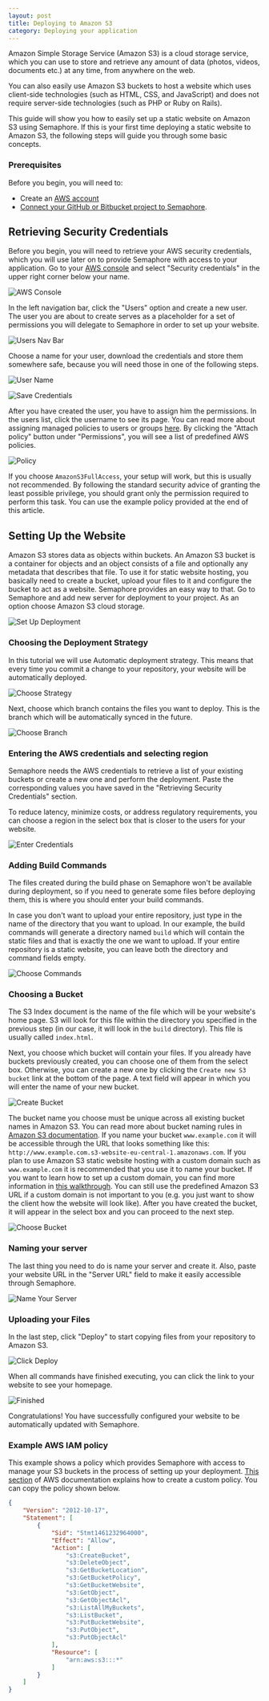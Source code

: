 ```yaml
---
layout: post
title: Deploying to Amazon S3
category: Deploying your application
---
```


Amazon Simple Storage Service (Amazon S3) is a cloud storage service, which
you can use to store and retrieve any amount of data
(photos, videos, documents etc.) at any time, from anywhere on the web.

You can also easily use Amazon S3 buckets to host a website which uses
client-side technologies (such as HTML, CSS, and JavaScript)
and does not require server-side technologies (such as PHP or Ruby on Rails).

This guide will show you how to easily set up a static website
on Amazon S3 using Semaphore. If this is your first time deploying
a static website to Amazon S3, the following steps will guide you
through some basic concepts.

### Prerequisites
Before you begin, you will need to:
* Create an [AWS account](http://aws.amazon.com/)
* [Connect your GitHub or Bitbucket project to Semaphore](/docs/adding-github-bitbucket-project-to-semaphore.html).

## Retrieving Security Credentials
Before you begin, you will need to retrieve your AWS security credentials,
which you will use later on to provide Semaphore with access to your
application. Go to your [AWS console](http://aws.amazon.com/) and select
"Security credentials" in the upper right corner below your name.

![AWS Console](https://d2l3jyjp24noqc.cloudfront.net/uploads/image/img/166/01_aws_console.png)

In the left navigation bar, click the "Users" option and create a new user.
The user you are about to create serves as a placeholder for a
set of permissions you will delegate to Semaphore in order to set up
your website.

![Users Nav Bar](https://d2l3jyjp24noqc.cloudfront.net/uploads/image/img/167/02_users_nav_bar.png)

Choose a name for your user, download the credentials and
store them somewhere safe, because you will need those in one of the
following steps.

![User Name](https://d2l3jyjp24noqc.cloudfront.net/uploads/image/img/171/03_name_the_user.png)

![Save Credentials](https://d2l3jyjp24noqc.cloudfront.net/uploads/image/img/169/031_save_credentials.png)

After you have created the user, you have to assign him the permissions.
In the users list, click the username to see its page. You can read more
about assigning managed policies to users or groups
[here](http://docs.aws.amazon.com/IAM/latest/UserGuide/introduction_access-management.html#intro-access-users).
By clicking the "Attach policy" button under "Permissions", you will see
a list of predefined AWS policies.

![Policy](https://d2l3jyjp24noqc.cloudfront.net/uploads/image/img/170/04_attach_policy.png)

If you choose `AmazonS3FullAccess`,
your setup will work, but this is usually not recommended. By following
the standard security advice of granting the least possible privilege,
you should grant only the permission required to perform this task.
You can use the example policy provided at the end of this article.

## Setting Up the Website
Amazon S3 stores data as objects within buckets. An Amazon S3 bucket is a
container for objects and an object consists of a file
and optionally any metadata that describes that file.
To use it for static website hosting, you basically need to create a bucket,
upload your files to it and configure the bucket to act as a website.
Semaphore provides an easy way to that. Go to Semaphore and add new server
for deployment to your project. As an option choose Amazon S3 cloud storage.

![Set Up Deployment](https://d2l3jyjp24noqc.cloudfront.net/uploads/image/img/182/01_choose_deployment_option.png)

### Choosing the Deployment Strategy
In this tutorial we will use Automatic deployment strategy. This means that
every time you commit a change to your repository, your website will be
automatically deployed.

![Choose Strategy](https://d2l3jyjp24noqc.cloudfront.net/uploads/image/img/173/02_strategy.png)

Next, choose which branch contains the files you want to deploy. This
is the branch which will be automatically synced in the future.

![Choose Branch](https://d2l3jyjp24noqc.cloudfront.net/uploads/image/img/174/03_branch.png)

### Entering the AWS credentials and selecting region

Semaphore needs the AWS credentials to retrieve a list of your existing buckets
or create a new one and perform the deployment. Paste the corresponding
values you have saved in the "Retrieving Security Credentials" section.

To reduce latency, minimize costs, or address regulatory requirements,
you can choose a region in the select box that is closer to the users for your
website.

![Enter Credentials](https://d2l3jyjp24noqc.cloudfront.net/uploads/image/img/175/04_credentials.png)

### Adding Build Commands
The files created during the build phase on Semaphore won't be available
during deployment, so if you need to generate some files before deploying
them, this is where you should enter your build commands.

In case you don't want to upload your entire repository, just type in the
name of the directory that you want to upload. In our example, the build commands
will generate a directory named `build` which will contain the static files
and that is exactly the one we want to upload.
If your entire repository is a static website, you can leave both the
directory and command fields empty.

![Choose Commands](https://d2l3jyjp24noqc.cloudfront.net/uploads/image/img/176/041_commands.png)

### Choosing a Bucket
The S3 Index document is the name of the file which will be your website's
home page. S3 will look for this file within the directory you specified
in the previous step (in our case, it will look in the `build` directory).
This file is usually called `index.html`.

Next, you choose which bucket will contain your files. If you already have
buckets previously created, you can choose one of them from the select box.
Otherwise, you can create a new one by clicking the `Create new S3 bucket`
link at the bottom of the page. A text field will appear in which you will
enter the name of your new bucket.

![Create Bucket](https://d2l3jyjp24noqc.cloudfront.net/uploads/image/img/177/05_create_bucket.png)

The bucket name you choose must be unique across all existing bucket names
in Amazon S3. You can read more about bucket naming rules in
[Amazon S3 documentation](http://docs.aws.amazon.com/AmazonS3/latest/dev/BucketRestrictions.html).
If you name your bucket `www.example.com` it will be accessible
through the URL that looks something like this:
`http://www.example.com.s3-website-eu-central-1.amazonaws.com`.
If you plan to use Amazon S3 static website hosting with a custom domain
such as `www.example.com` it is recommended that you use it to name
your bucket. If you want to learn how to set up a custom domain, you can
find more information in [this walkthrough](http://docs.aws.amazon.com/AmazonS3/latest/dev/website-hosting-custom-domain-walkthrough.html).
You can still use the predefined Amazon S3 URL if a custom domain
is not important to you (e.g. you just want to show the client how the
website will look like). After you have created the bucket, it will appear
in the select box and you can proceed to the next step.

![Choose Bucket](https://d2l3jyjp24noqc.cloudfront.net/uploads/image/img/178/06_choose_bucket.png)

### Naming your server
The last thing you need to do is name your server and create it.
Also, paste your website URL in the "Server URL" field to make it easily
accessible through Semaphore.

![Name Your Server](https://d2l3jyjp24noqc.cloudfront.net/uploads/image/img/179/07_name_server.png)

### Uploading your Files
In the last step, click "Deploy" to start copying files from your
repository to Amazon S3.

![Click Deploy](https://d2l3jyjp24noqc.cloudfront.net/uploads/image/img/180/08_click_deploy.png)

When all commands have finished executing,
you can click the link to your website to see your homepage.

![Finished](https://d2l3jyjp24noqc.cloudfront.net/uploads/image/img/181/091_finished.png)

Congratulations! You have successfully configured your website to be
automatically updated with Semaphore.

### Example AWS IAM policy
This example shows a policy which provides Semaphore with access to manage your
S3 buckets in the process of setting up your deployment. [This
section](http://docs.aws.amazon.com/IAM/latest/UserGuide/access_policies_managed-using.html#create-managed-policy-console)
of AWS documentation explains how to create a custom policy. You can copy the
policy shown below.

``` json
{
    "Version": "2012-10-17",
    "Statement": [
        {
            "Sid": "Stmt1461232964000",
            "Effect": "Allow",
            "Action": [
                "s3:CreateBucket",
                "s3:DeleteObject",
                "s3:GetBucketLocation",
                "s3:GetBucketPolicy",
                "s3:GetBucketWebsite",
                "s3:GetObject",
                "s3:GetObjectAcl",
                "s3:ListAllMyBuckets",
                "s3:ListBucket",
                "s3:PutBucketWebsite",
                "s3:PutObject",
                "s3:PutObjectAcl"
            ],
            "Resource": [
                "arn:aws:s3:::*"
            ]
        }
    ]
}
```

